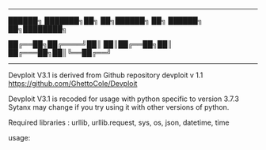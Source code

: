 ---------------------------------------------------------------------------------------
██████╗ ███████╗██╗   ██╗██████╗ ██╗      ██████╗ ██╗████████╗

██╔══██╗██╔════╝██║   ██║██╔══██╗██║     ██╔═══██╗██║╚══██╔══╝





---------------------------------------------------------------------------------------

Devploit V3.1 is derived from Github repository devploit v 1.1 https://github.com/GhettoCole/Devploit

Devploit V3.1 is recoded for usage with python specific to version 3.7.3
Sytanx may change if you try using it with other versions of python. 

Required libraries : urllib, urllib.request, sys, os, json, datetime, time

usage: 
